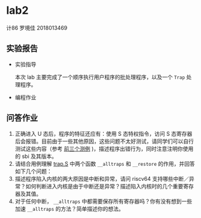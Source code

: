 # lab2

计86 罗境佳 2018013469



## 实验报告

-   实验指导

    本次 lab 主要完成了一个顺序执行用户程序的批处理程序，以及一个 `Trap` 处理程序。

-   编程作业



## 问答作业

1.  正确进入 U 态后，程序的特征还应有：使用 S 态特权指令，访问 S 态寄存器后会报错。目前由于一些其他原因，这些问题不太好测试，请同学们可以自行测试这些内容（参考 [前三个测例](https://github.com/DeathWish5/rCore_tutorial_tests/tree/master/user/src/bin) )，描述程序出错行为，同时注意注明你使用的 sbi 及其版本。
2.  请结合用例理解 [trap.S](https://github.com/rcore-os/rCore-Tutorial-v3/blob/ch2/os/src/trap/trap.S) 中两个函数 `__alltraps` 和 `__restore` 的作用，并回答如下几个问题：
3.  描述程序陷入内核的两大原因是中断和异常，请问 riscv64 支持哪些中断／异常？如何判断进入内核是由于中断还是异常？描述陷入内核时的几个重要寄存器及其值。
4.  对于任何中断， `__alltraps` 中都需要保存所有寄存器吗？你有没有想到一些加速 `__alltraps` 的方法？简单描述你的想法。